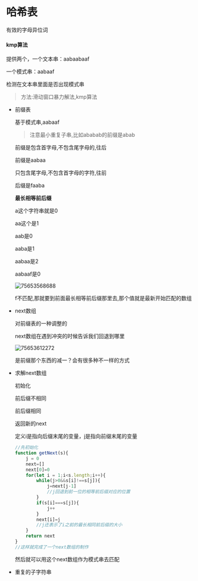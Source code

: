 #  哈希表

有效的字母异位词





####  kmp算法

提供两个，一个文本串：aabaabaaf

一个模式串：aabaaf

检测在文本串里面是否出现模式串

> 方法:滑动窗口暴力解法,kmp算法



- 前缀表

   基于模式串,aabaaf

  > 注意最小重复子串,比如ababab的前缀是abab

  前缀是包含首字母,不包含尾字母的,往后

  前缀是aabaa

  只包含尾字母,不包含首字母的字符,往前

  后缀是faaba

  **最长相等前后缀**

  a这个字符串就是0

  aa这个是1

  aab是0

  aaba是1

  aabaa是2

  aabaaf是0

  ![75653568688](C:\Users\zxh\Desktop\前端\力扣算法\哈希表.assets\1756535686880.png)

  f不匹配,那就要到前面最长相等前后缀那里去,那个值就是最新开始匹配的数组

   

- next数组

  对前缀表的一种调整的

  next数组在遇到冲突的时候告诉我们回退到哪里

  ![75653612272](C:\Users\zxh\Desktop\前端\力扣算法\哈希表.assets\1756536122725.png)

  是前缀那个东西的减一？会有很多种不一样的方式

- 求解next数组

  初始化

  前后缀不相同

  前后缀相同

  返回新的next

  定义i是指向后缀末尾的变量，j是指向前缀末尾的变量

  ```javascript
  //先初始化
  function getNext(s){
      j = 0
      next=[]
      next[0]=0
      for(let i = 1;i<s.length;i++){
          while(j>0&&s[i]!==s[j]){
              j=next[j-1]
              //j回退到前一位的相等前后缀对应的位置
          }
          if(s[i]===s[j]){
              j++
          }
          next[i]=j
          //j还表示了i之前的最长相同前后缀的大小
      }
      return next
  }
  //这样就完成了一个next数组的制作
  ```

  然后就可以用这个next数组作为模式串去匹配

- 重复的子字符串

  ​